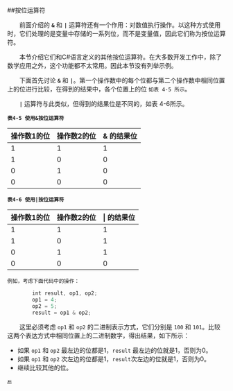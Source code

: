 ##按位运算符

&emsp;&emsp;前面介绍的 **`&`** 和 **`|`** 运算符还有一个作用：对数值执行操作。以这种方式使用时，它们处理的是变量中存储的一系列位，而不是变量值，因此它们称为按位运算符。

&emsp;&emsp;本节介绍它们和C#语言定义的其他按位运算符。在大多数开发工作中，除了数学应用之外，这个功能都不太常用。因此本节没有列举示例。

&emsp;&emsp;下面首先讨论 **`&`** 和 **`|`**。第一个操作数中的每个位都与第二个操作数中相同位置上的位进行比较，在得到的结果中，各个位置上的位 `如表 4-5 所示`。

&emsp;&emsp;**`|`** 运算符与此类似，但得到的结果位是不同的，如表 4-6所示。

**`表4-5 使用&按位运算符`**

| 操作数1的位 | 操作数2的位 | & 的结果位 |
|-|-|-|
| 1 | 1 | 1 |
| 1 | 0 | 0 |
| 0 | 1 | 0 |
| 0 | 0 | 0 |

**`表4-6 使用|按位运算符`**

| 操作数1的位 | 操作数2的位 | \| 的结果位 |
|-|-|-|
| 1 | 1 | 1 |
| 1 | 0 | 1 |
| 0 | 1 | 1 |
| 0 | 0 | 0 |

    例如，考虑下面代码中的操作：

```javascript
        int result, op1, op2;
        op1 = 4;
        op2 = 5;
        result = op1 & op2;
```

&emsp;&emsp;这里必须考虑 `op1` 和 `op2` 的二进制表示方式，它们分别是 `100` 和 `101`。比较这两个表达方式中相同位置上的二进制数字，得出结果，如下所示：

* 如果 `op1` 和 `op2` 最左边的位都是1，`result` 最左边的位就是1，否则为0。
* 如果 `op1` 和 `op2` 次左边的位都是1，`result`次左边的位就是1，否则为0。
* 继续比较其他的位。









🔚